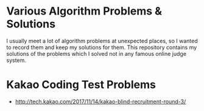 # Various Algorithm Problems & Solutions

I usually meet a lot of algorithm problems at unexpected places, so I wanted to record them and keep my solutions for them. This repository contains my solutions of the problems which I solved not in any famous online judge system.

# Kakao Coding Test Problems
* http://tech.kakao.com/2017/11/14/kakao-blind-recruitment-round-3/

